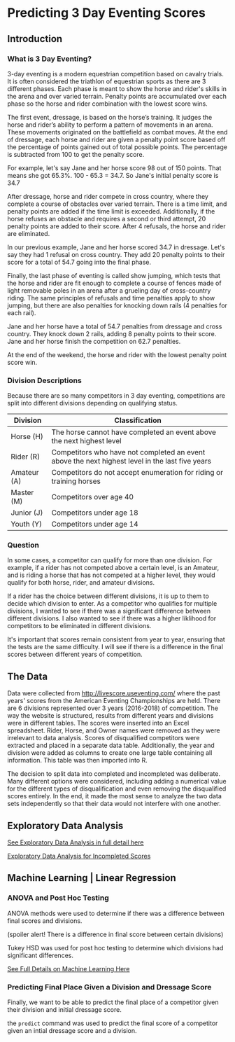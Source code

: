 # Predicting 3 Day Eventing Scores

## Introduction

### What is 3 Day Eventing?
3-day eventing is a modern equestrian competition based on cavalry trials.  It is often considered the triathlon of equestrian sports as there are 3 different phases.  Each phase is meant to show the horse and rider's skills in the arena and over varied terrain.  Penalty points are accumulated over each phase so the horse and rider combination with the lowest score wins.

The first event, dressage, is based on the horse’s training.  It judges the horse and rider’s ability to perform a pattern of movements in an arena.  These movements originated on the battlefield as combat moves.  At the end of dressage, each horse and rider are given a penalty point score based off the percentage of points gained out of total possible points.  The percentage is subtracted from 100 to get the penalty score.

For example, let's say Jane and her horse score 98 out of 150 points.  That means she got 65.3%.  100 - 65.3 = 34.7.  So Jane's initial penalty score is 34.7

After dressage, horse and rider compete in cross country, where they complete a course of obstacles over varied terrain.  There is a time limit, and penalty points are added if the time limit is exceeded.  Additionally, if the horse refuses an obstacle and requires a second or third attempt, 20 penalty points are added to their score.  After 4 refusals, the horse and rider are eliminated. 

In our previous example, Jane and her horse scored 34.7 in dressage.  Let's say they had 1 refusal on cross country.  They add 20 penalty points to their score for a total of 54.7 going into the final phase.

Finally, the last phase of eventing is called show jumping, which tests that the horse and rider are fit enough to complete a course of fences made of light removable poles in an arena after a grueling day of cross-country riding.  The same principles of refusals and time penalties apply to show jumping, but there are also penalties for knocking down rails (4 penalties for each rail). 

Jane and her horse have a total of 54.7 penalties from dressage and cross country.  They knock down 2 rails, adding 8 penalty points to their score.  Jane and her horse finish the competition on 62.7 penalties.

At the end of the weekend, the horse and rider with the lowest penalty point score win. 

### Division Descriptions

Because there are so many competitors in 3 day eventing, competitions are split into different divisions depending on qualifying status.

| Division   | Classification |
|------------|----------------|
| Horse (H)  |The horse cannot have completed an event above the next highest level|
| Rider (R)  |Competitors who have not completed an event above the next highest level in the last five years|
| Amateur (A)|Competitors do not accept enumeration for riding or training horses
|Master (M)  |Competitors over age 40|
|Junior (J)  |Competitors under age 18|
|Youth (Y)   |Competitors under age 14|


### Question

In some cases, a competitor can qualify for more than one division.  For example, if a rider has not competed above a certain level, is an Amateur, and is riding a horse that has not competed at a higher level, they would qualify for both horse, rider, and amateur divisions.

If a rider has the choice between different divisions, it is up to them to decide which division to enter.  As a competitor who qualifies for multiple divisions, I wanted to see if there was a significant difference between different divisions.  I also wanted to see if there was a higher liklihood for competitors to be eliminated in different divisions.

It's important that scores remain consistent from year to year, ensuring that the tests are the same difficulty.  I will see if there is a difference in the final scores between different years of competition.


## The Data

Data were collected from http://livescore.useventing.com/ where the past years' scores from the American Eventing Championships are held.  There are 6 divisions represented over 3 years (2016-2018) of competition.  The way the website is structured, results from different years and divisions were in different tables.  The scores were inserted into an Excel spreadsheet.   Rider, Horse, and Owner names were removed as they were irrelevant to data analysis.  Scores of disqualified competitors were extracted and placed in a separate data table.  Additionally, the year and division were added as columns to create one large table containing all information.  This table was then imported into R.

The decision to split data into completed and incompleted was deliberate.  Many different options were considered, including adding a numerical value for the different types of disqualification and even removing the disqualified scores entirely.  In the end, it made the most sense to analyze the two data sets independently so that their data would not interfere with one another.

## Exploratory Data Analysis

[See Exploratory Data Analysis in full detail here](notebooks/SchoegglJacquieMSDS692ExploratoryDataAnalysis.ipynb)

[Exploratory Data Analysis for Incompleted Scores](notebooks/SchoegglJacquieMSDS692ExploratoryIncompleted.ipynb)

## Machine Learning | Linear Regression

### ANOVA and Post Hoc Testing
ANOVA methods were used to determine if there was a difference between final scores and divisions.

(spoiler alert!  There is a difference in final score between certain divisions)

Tukey HSD was used for post hoc testing to determine which divisions had significant differences.

[See Full Details on Machine Learning Here](notebooks/SchoegglJacquieMSDS692MachineLearning.ipynb)

### Predicting Final Place Given a Division and Dressage Score
Finally, we want to be able to predict the final place of a competitor given their division and initial dressage score.  

the `predict` command was used to predict the final score of a competitor given an intial dressage score and a division.


